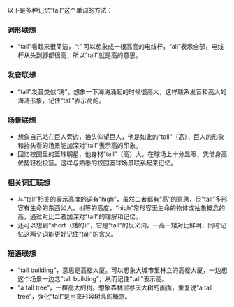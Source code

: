 以下是多种记忆“tall”这个单词的方法：

### 词形联想
 - “tall”看起来很简洁，“t” 可以想象成一根高高的电线杆，“all”表示全部，电线杆从头到脚都很高，所以“tall”就是高的意思。

### 发音联想
 - “tall”发音类似“涛”，想象一下海涛涌起的时候很高大，这样联系发音和高大的海涛形象，记住“tall”表示高的。

### 场景联想
 - 想象自己站在巨人旁边，抬头仰望巨人，他是如此的“tall”（高），巨人的形象和抬头看的场景能加深对“tall”表示高的印象。
 - 回忆校园里的篮球明星，他身材“tall”（高）大，在球场上十分显眼，凭借身高优势轻松投篮。这样与熟悉的校园篮球场景联系起来记忆。

### 相关词汇联想
 - 与“tall”相关的表示高度的词有“high”，虽然二者都有“高”的意思，但“tall”多形容有生命的东西如人、树等的高度，“high”常形容无生命的物体或抽象概念的高，通过对比二者加深对“tall”的理解和记忆。
 - 还可以想到“short（矮的）”，它是“tall”的反义词，一高一矮对比鲜明，同时记忆这两个词能更好记住“tall”的含义。

### 短语联想
 - “tall building”，意思是高楼大厦。可以想象大城市里林立的高楼大厦，一边想这个场景一边念“tall building”，从而记住“tall”表示高。
 - “a tall tree”，一棵高大的树。想象森林里参天大树的画面，重复说“a tall tree”，强化“tall”是用来形容树高的概念。 